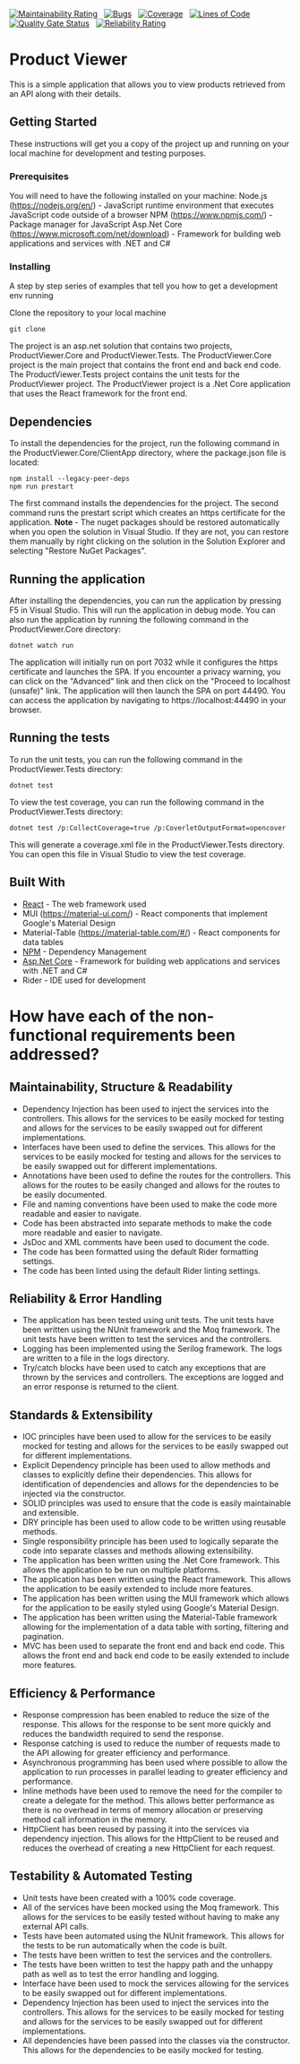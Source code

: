 
[![Maintainability Rating](https://sonarcloud.io/api/project_badges/measure?project=Zee864_productviewer&metric=sqale_rating)](https://sonarcloud.io/dashboard?id=Zee864_productviewer) &nbsp; [![Bugs](https://sonarcloud.io/api/project_badges/measure?project=Zee864_productviewer&metric=bugs)](https://sonarcloud.io/dashboard?id=Zee864_productviewer) &nbsp; [![Coverage](https://sonarcloud.io/api/project_badges/measure?project=Zee864_productviewer&metric=coverage)](https://sonarcloud.io/dashboard?id=Zee864_productviewer) &nbsp; [![Lines of Code](https://sonarcloud.io/api/project_badges/measure?project=Zee864_productviewer&metric=ncloc)](https://sonarcloud.io/dashboard?id=Zee864_productviewer) &nbsp; [![Quality Gate Status](https://sonarcloud.io/api/project_badges/measure?project=Zee864_productviewer&metric=alert_status)](https://sonarcloud.io/dashboard?id=Zee864_productviewer) &nbsp; [![Reliability Rating](https://sonarcloud.io/api/project_badges/measure?project=Zee864_productviewer&metric=reliability_rating)](https://sonarcloud.io/dashboard?id=Zee864_productviewer)
# Product Viewer

This is a simple application that allows you to view products retrieved from an API along with their details.

## Getting Started

These instructions will get you a copy of the project up and running on your local machine for development and testing purposes.

### Prerequisites

You will need to have the following installed on your machine:
Node.js (https://nodejs.org/en/) - JavaScript runtime environment that executes JavaScript code outside of a browser
NPM (https://www.npmjs.com/) - Package manager for JavaScript
Asp.Net Core (https://www.microsoft.com/net/download) - Framework for building web applications and services with .NET and C#

### Installing

A step by step series of examples that tell you how to get a development env running

Clone the repository to your local machine

```
git clone
```

The project is an asp.net solution that contains two projects, ProductViewer.Core and ProductViewer.Tests. The ProductViewer.Core project is the main project that contains the front end and back end code. The ProductViewer.Tests project contains the unit tests for the ProductViewer project.
The ProductViewer project is a .Net Core application that uses the React framework for the front end.

## Dependencies

To install the dependencies for the project, run the following command in the ProductViewer.Core/ClientApp directory, where the package.json file is located:

```
npm install --legacy-peer-deps
npm run prestart

```

The first command installs the dependencies for the project. The second command runs the prestart script which creates an https certificate for the application.
**Note** - The nuget packages should be restored automatically when you open the solution in Visual Studio. If they are not, you can restore them manually by right clicking on the solution in the Solution Explorer and selecting "Restore NuGet Packages".

## Running the application

After installing the dependencies, you can run the application by pressing F5 in Visual Studio. This will run the application in debug mode. You can also run the application by running the following command in the ProductViewer.Core directory:

```
dotnet watch run
```

The application will initially run on port 7032 while it configures the https certificate and launches the SPA. If you encounter a privacy warning, you can click on the "Advanced" link and then click on the "Proceed to localhost (unsafe)" link.
The application will then launch the SPA on port 44490. You can access the application by navigating to https://localhost:44490 in your browser.

## Running the tests

To run the unit tests, you can run the following command in the ProductViewer.Tests directory:

```
dotnet test
```

To view the test coverage, you can run the following command in the ProductViewer.Tests directory:

```
dotnet test /p:CollectCoverage=true /p:CoverletOutputFormat=opencover
```

This will generate a coverage.xml file in the ProductViewer.Tests directory. You can open this file in Visual Studio to view the test coverage.

## Built With

* [React](https://reactjs.org/) - The web framework used
* MUI (https://material-ui.com/) - React components that implement Google's Material Design
* Material-Table (https://material-table.com/#/) - React components for data tables
* [NPM](https://www.npmjs.com/) - Dependency Management
* [Asp.Net Core](https://www.microsoft.com/net/download) - Framework for building web applications and services with .NET and C#
* Rider - IDE used for development

# How have each of the non-functional requirements been addressed?  

## Maintainability, Structure & Readability

- Dependency Injection has been used to inject the services into the controllers. This allows for the services to be easily mocked for testing and allows for the services to be easily swapped out for different implementations.
- Interfaces have been used to define the services. This allows for the services to be easily mocked for testing and allows for the services to be easily swapped out for different implementations.
- Annotations have been used to define the routes for the controllers. This allows for the routes to be easily changed and allows for the routes to be easily documented.
- File and naming conventions have been used to make the code more readable and easier to navigate.
- Code has been abstracted into separate methods to make the code more readable and easier to navigate.
- JsDoc and XML comments have been used to document the code.
- The code has been formatted using the default Rider formatting settings.
- The code has been linted using the default Rider linting settings.

## Reliability & Error Handling

- The application has been tested using unit tests. The unit tests have been written using the NUnit framework and the Moq framework. The unit tests have been written to test the services and the controllers.
- Logging has been implemented using the Serilog framework. The logs are written to a file in the logs directory.
- Try/catch blocks have been used to catch any exceptions that are thrown by the services and controllers. The exceptions are logged and an error response is returned to the client.

## Standards & Extensibility

- IOC principles have been used to allow for the services to be easily mocked for testing and allows for the services to be easily swapped out for different implementations.
- Explicit Dependency principle has been used to allow methods and classes to explicitly define their dependencies. This allows for identification of dependencies and allows for the dependencies to be injected via the constructor.
- SOLID principles was used to ensure that the code is easily maintainable and extensible.
- DRY principle has been used to allow code to be written using reusable methods.
- Single responsibility principle has been used to logically separate the code into separate classes and methods allowing extensibility. 
- The application has been written using the .Net Core framework. This allows the application to be run on multiple platforms.
- The application has been written using the React framework. This allows the application to be easily extended to include more features.
- The application has been written using the MUI framework which allows for the application to be easily styled using Google's Material Design.
- The application has been written using the Material-Table framework allowing for the implementation of a data table with sorting, filtering and pagination.
- MVC has been used to separate the front end and back end code. This allows the front end and back end code to be easily extended to include more features.

## Efficiency & Performance

- Response compression has been enabled to reduce the size of the response. This allows for the response to be sent more quickly and reduces the bandwidth required to send the response. 
- Response catching is used to reduce the number of requests made to the API allowing for greater efficiency and performance.
- Asynchronous programming has been used where possible to allow the application to run processes in parallel leading to greater efficiency and performance.
- Inline methods have been used to remove the need for the compiler to create a delegate for the method. This allows better performance as there is no overhead in terms of memory allocation or preserving method call information in the memory. 
- HttpClient has been reused by passing it into the services via dependency injection. This allows for the HttpClient to be reused and reduces the overhead of creating a new HttpClient for each request.

## Testability & Automated Testing

- Unit tests have been created with a 100% code coverage.
- All of the services have been mocked using the Moq framework. This allows for the services to be easily tested without having to make any external API calls.
- Tests have been automated using the NUnit framework. This allows for the tests to be run automatically when the code is built.
- The tests have been written to test the services and the controllers.
- The tests have been written to test the happy path and the unhappy path as well as to test the error handling and logging.
- Interface have been used to mock the services allowing for the services to be easily swapped out for different implementations.
- Dependency Injection has been used to inject the services into the controllers. This allows for the services to be easily mocked for testing and allows for the services to be easily swapped out for different implementations.
- All dependencies have been passed into the classes via the constructor. This allows for the dependencies to be easily mocked for testing.